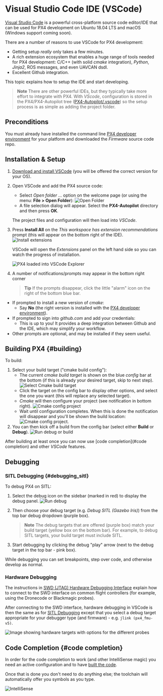 # Visual Studio Code IDE (VSCode)

[Visual Studio Code](https://code.visualstudio.com/) is a powerful cross-platform source code editor/IDE that can be used for PX4 development on Ubuntu 18.04 LTS and macOS (Windows support coming soon).

There are a number of reasons to use VSCode for PX4 development:

- Getting setup *really* only takes a few minutes.
- A rich extension ecosystem that enables a huge range of tools needed for PX4 development: C/C++ (with solid *cmake* integration), *Python*, *Jinja2*, ROS messages, and even UAVCAN dsdl.
- Excellent Github integration.

This topic explains how to setup the IDE and start developing.

> **Note** There are other powerful IDEs, but they typically take more effort to integrate with PX4. With *VScode*, configuration is stored in the PX4/PX4-Autopilot tree ([PX4-Autopilot/.vscode](https://github.com/PX4/PX4-Autopilot/tree/master/.vscode)) so the setup process is as simple as adding the project folder.

## Preconditions

You must already have installed the command line [PX4 developer environment](../setup/dev_env.md) for your platform and downloaded the *Firmware* source code repo.

## Installation & Setup

1. [Download and install VSCode](https://code.visualstudio.com/) (you will be offered the correct version for your OS).
2. Open VSCode and add the PX4 source code:
    
   - Select *Open folder ...* option on the welcome page (or using the menu: **File > Open Folder**): ![Open Folder](../../assets/toolchain/vscode/welcome_open_folder.jpg)
   - A file selection dialog will appear. Select the **PX4-Autopilot** directory and then press **OK**.
    
    The project files and configuration will then load into *VSCode*.

3. Press **Install All** on the *This workspace has extension recommendations* prompt (this will appear on the bottom right of the IDE). ![Install extensions](../../assets/toolchain/vscode/prompt_install_extensions.jpg)
    
    VSCode will open the *Extensions* panel on the left hand side so you can watch the progress of installation.
    
    ![PX4 loaded into VSCode Explorer](../../assets/toolchain/vscode/installing_extensions.jpg)

4. A number of notifications/prompts may appear in the bottom right corner
    
    > **Tip** If the prompts disappear, click the little "alarm" icon on the right of the bottom blue bar.

- If prompted to install a new version of *cmake*: 
   - Say **No** (the right version is installed with the [PX4 developer environment](../setup/dev_env.md)).
- If prompted to sign into *github.com* and add your credentials: 
   - This is up to you! It provides a deep integration between Github and the IDE, which may simplify your workflow.
- Other prompts are optional, and may be installed if they seem useful. <!-- perhaps add screenshot of these prompts -->

## Building PX4 {#building}

To build:

1. Select your build target ("cmake build config"): 
   - The current *cmake build target* is shown on the blue *config* bar at the bottom (if this is already your desired target, skip to next step). ![Select Cmake build target](../../assets/toolchain/vscode/cmake_build_config.jpg)
   - Click the target on the config bar to display other options, and select the one you want (this will replace any selected target).
   - *Cmake* will then configure your project (see notification in bottom right). ![Cmake config project](../../assets/toolchain/vscode/cmake_configuring_project.jpg)
   - Wait until configuration completes. When this is done the notification will disappear and you'll be shown the build location: ![Cmake config project](../../assets/toolchain/vscode/cmake_configuring_project_done.jpg).
2. You can then kick off a build from the config bar (select either **Build** or **Debug**). ![Run debug or build](../../assets/toolchain/vscode/run_debug_build.jpg)

After building at least once you can now use [code completion](#code completion) and other *VSCode* features.

## Debugging

### SITL Debugging {#debugging_sitl}

To debug PX4 on SITL:

1. Select the debug icon on the sidebar (marked in red) to display the debug panel. ![Run debug](../../assets/toolchain/vscode/vscode_debug.jpg)

2. Then choose your debug target (e.g. *Debug SITL (Gazebo Iris)*) from the top bar debug dropdown (purple box).
    
    > **Note** The debug targets that are offered (purple box) match your build target (yellow box on the bottom bar). For example, to debug SITL targets, your build target must include SITL.

3. Start debugging by clicking the debug "play" arrow (next to the debug target in the top bar - pink box).

While debugging you can set breakpoints, step over code, and otherwise develop as normal.

### Hardware Debugging

The instructions in [SWD (JTAG) Hardware Debugging Interface](../debug/swd_debug.html) explain how to connect to the SWD interface on common flight controllers (for example, using the Dronecode or Blackmagic probes).

After connecting to the SWD interface, hardware debugging in VSCode is then the same as for [SITL Debugging](#debugging_sitl) except that you select a debug target appropriate for your debugger type (and firmware) - e.g. `jlink (px4_fmu-v5)`.

![Image showing hardware targets with options for the different probes](../../assets/toolchain/vscode/vscode_hardware_debugging_options.png)

## Code Completion {#code completion}

In order for the code completion to work (and other IntelliSense magic) you need an active configuration and to have [built the code](#building).

Once that is done you don't need to do anything else; the toolchain will automatically offer you symbols as you type.

![IntelliSense](../../assets/toolchain/vscode/vscode_intellisense.jpg)